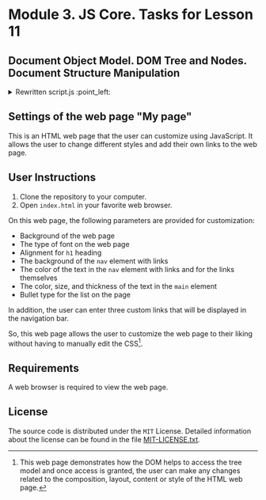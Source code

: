 # Module 3. JS Core. Tasks for Lesson 11

## Document Object Model. DOM Tree and Nodes. Document Structure Manipulation

<details>

<summary>Rewritten script.js :point_left:</summary>

<br>

The script has been rewritten and creating functions `getUserStyles`, `getUserNavLinks` to collect styles and functions to set them,  such as `setTextColor`, `setNavBackgroundColor`, `setLastChildStyles`, to set styles.

Now the code can be extended and the number of properties increased.

Functionality — receiving different styles from the user and applying them to page elements — remained unchanged.

</details>

## Settings of the web page "My page"

This is an HTML web page that the user can customize using JavaScript. It allows the user to change different styles and add their own links to the web page.

## User Instructions

1. Clone the repository to your computer.
2. Open `index.html` in your favorite web browser.

On this web page, the following parameters are provided for customization:

- Background of the web page
- The type of font on the web page
- Alignment for `h1` heading
- The background of the `nav` element with links
- The color of the text in the `nav` element with links and for the links themselves
- The color, size, and thickness of the text in the `main` element
- Bullet type for the list on the page

In addition, the user can enter three custom links that will be displayed in the navigation bar.

So, this web page allows the user to customize the web page to their liking without having to manually edit the CSS[^1].

[^1]: This web page demonstrates how the DOM helps to access the tree model and once access is granted, the user can make any changes related to the composition, layout, content or style of the HTML web page.

## Requirements

A web browser is required to view the web page.

## License

The source code is distributed under the `MIT` License. Detailed information about the license can be found in the file [MIT-LICENSE.txt](https://github.com/it-tinyangel/JS-core-the-Document-Object-Model-the-DOM-Tree-and-Nodes-Settings-of-web-page-using-DOM/blob/main-en/MIT-LICENSE.txt).
